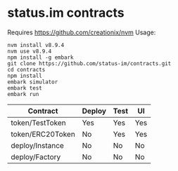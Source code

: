 # status.im contracts
Requires https://github.com/creationix/nvm
Usage: 
 ```
 nvm install v8.9.4
 nvm use v8.9.4
 npm install -g embark
 git clone https://github.com/status-im/contracts.git
 cd contracts
 npm install
 embark simulator
 embark test
 embark run
 ```

| Contract                               | Deploy | Test | UI  |
| -------------------------------------- | ------ | ---- | --- |
| token/TestToken                        | Yes    | Yes  | Yes |
| token/ERC20Token                       | No     | Yes  | Yes |
| deploy/Instance                        | No     | No   | No  |
| deploy/Factory                         | No     | No   | No  |
